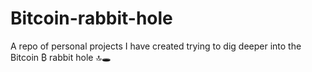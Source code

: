 # Bitcoin-rabbit-hole
A repo of personal projects I have created trying to dig deeper into the Bitcoin ₿ rabbit hole :top::hole:
